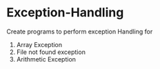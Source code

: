 # Exception-Handling
Create programs to perform exception Handling for 
1. Array Exception
2. File not found exception
3. Arithmetic Exception
